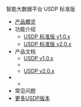 <div class="sidebar_title icon_"> 智能大数据平台 USDP 标准版</div> 


* [产品概览](/usdpdc/README)
* 功能介绍
    * [USDP 标准版 v1.0.x](usdpdc/1.0.x/release_notes)
    * [USDP 标准版 v2.0.x](usdpdc/2.0.x/release_notes)
* 产品文档
    * [USDP v1.0.x](/usdpdc/1.0.x/README)
    * <!--[USDP v1.1.x](/usdpdc/1.1.x/README) -->
    * [USDP v2.0.x](/usdpdc/2.0.x/README)
* <!--信创支持 -->
    * <!--[USDP ARM v1.0.x](/usdpdc/arm_1.0.x/README) -->
* 常见问题
* [更多USDP版本](/usdpdc/version_list)

